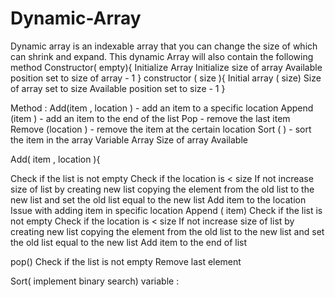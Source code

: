 # Dynamic-Array
Dynamic array is an indexable array that you can change the size of which can shrink and expand.
This dynamic Array will also contain the following method 
Constructor( empty){
Initialize Array 
Initialize size of array 
Available position set to size of array - 1
}
constructor ( size ){
Initial array ( size) 
Size of array set to size 
Available position set to size - 1
}

Method :
Add(item , location ) - add an item to a specific location 
Append (item )  - add an item to the end of the list
Pop - remove the last item 
Remove (location ) - remove the item at the certain location 
Sort ( )  - sort the item in the array
Variable 
Array 
Size of array 
Available 

Add( item , location ){


Check if the list is not empty 
Check if the location is < size
	If not increase size of list by creating new list copying the element from the old list to the new list and set the old list  equal to the new list
Add item to the location 
Issue with adding item in specific location
Append ( item)
Check if the list is not empty 
Check if the location is < size
	If not increase size of list by creating new list copying the element from the old list to the new list and set the old list  equal to the new list
Add item to the end of list 


pop() 
Check if the list is not empty 
Remove last element 

Sort( implement binary search)
variable :
